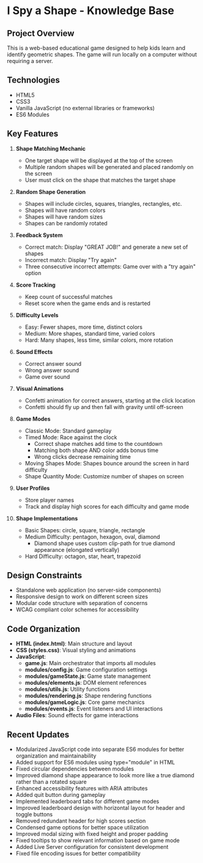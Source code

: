# I Spy a Shape - Knowledge Base

## Project Overview
This is a web-based educational game designed to help kids learn and identify geometric shapes. The game will run locally on a computer without requiring a server.

## Technologies
- HTML5
- CSS3
- Vanilla JavaScript (no external libraries or frameworks)
- ES6 Modules

## Key Features

1. **Shape Matching Mechanic**
   - One target shape will be displayed at the top of the screen
   - Multiple random shapes will be generated and placed randomly on the screen
   - User must click on the shape that matches the target shape

2. **Random Shape Generation**
   - Shapes will include circles, squares, triangles, rectangles, etc.
   - Shapes will have random colors
   - Shapes will have random sizes
   - Shapes can be randomly rotated

3. **Feedback System**
   - Correct match: Display "GREAT JOB!" and generate a new set of shapes
   - Incorrect match: Display "Try again"
   - Three consecutive incorrect attempts: Game over with a "try again" option

4. **Score Tracking**
   - Keep count of successful matches
   - Reset score when the game ends and is restarted

5. **Difficulty Levels**
   - Easy: Fewer shapes, more time, distinct colors
   - Medium: More shapes, standard time, varied colors
   - Hard: Many shapes, less time, similar colors, more rotation

6. **Sound Effects**
   - Correct answer sound
   - Wrong answer sound
   - Game over sound

7. **Visual Animations**
   - Confetti animation for correct answers, starting at the click location
   - Confetti should fly up and then fall with gravity until off-screen

8. **Game Modes**
   - Classic Mode: Standard gameplay
   - Timed Mode: Race against the clock
     - Correct shape matches add time to the countdown
     - Matching both shape AND color adds bonus time
     - Wrong clicks decrease remaining time
   - Moving Shapes Mode: Shapes bounce around the screen in hard difficulty
   - Shape Quantity Mode: Customize number of shapes on screen

9. **User Profiles**
   - Store player names
   - Track and display high scores for each difficulty and game mode

10. **Shape Implementations**
    - Basic Shapes: circle, square, triangle, rectangle
    - Medium Difficulty: pentagon, hexagon, oval, diamond
      - Diamond shape uses custom clip-path for true diamond appearance (elongated vertically)
    - Hard Difficulty: octagon, star, heart, trapezoid

## Design Constraints
- Standalone web application (no server-side components)
- Responsive design to work on different screen sizes
- Modular code structure with separation of concerns
- WCAG compliant color schemes for accessibility

## Code Organization
- **HTML (index.html)**: Main structure and layout
- **CSS (styles.css)**: Visual styling and animations
- **JavaScript**:
  - **game.js**: Main orchestrator that imports all modules
  - **modules/config.js**: Game configuration settings
  - **modules/gameState.js**: Game state management
  - **modules/elements.js**: DOM element references
  - **modules/utils.js**: Utility functions
  - **modules/rendering.js**: Shape rendering functions
  - **modules/gameLogic.js**: Core game mechanics
  - **modules/events.js**: Event listeners and UI interactions
- **Audio Files**: Sound effects for game interactions

## Recent Updates
- Modularized JavaScript code into separate ES6 modules for better organization and maintainability
- Added support for ES6 modules using type="module" in HTML
- Fixed circular dependencies between modules
- Improved diamond shape appearance to look more like a true diamond rather than a rotated square
- Enhanced accessibility features with ARIA attributes
- Added quit button during gameplay
- Implemented leaderboard tabs for different game modes
- Improved leaderboard design with horizontal layout for header and toggle buttons
- Removed redundant header for high scores section
- Condensed game options for better space utilization
- Improved modal sizing with fixed height and proper padding
- Fixed tooltips to show relevant information based on game mode
- Added Live Server configuration for consistent development
- Fixed file encoding issues for better compatibility

